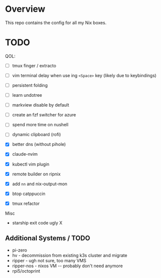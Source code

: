 # Overview
This repo contains the config for all my Nix boxes.


# TODO

QOL:
- [ ] tmux finger / extracto
- [ ] vim terminal delay when use ing `<Space>` key (likely due to keybindings)
- [ ] persistent folding
- [ ] learn undotree
- [ ] markview disable by default

- [ ] create an fzf switcher for azure
- [ ] spend more time on nushell
- [ ] dynamic clipboard (rofi)
- [x] better dns (without pihole)
- [x] claude-nvim
- [x] kubectl vim plugin
- [x] remote builder on ripnix
- [x] add `nn` and nix-output-mon
- [x] btop catppuccin
- [x] tmux refactor


Misc
-  starship exit code ugly X

## Additional Systems / TODO
- pi-zero
- hv - decommission from existing k3s cluster and migrate
- ripper - ugh not sure, too many VMS
- ripper-nos - nixos VM -- probably don't need anymore
- rpi5/octoprint
